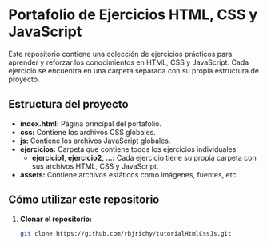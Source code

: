 # Portafolio de Ejercicios HTML, CSS y JavaScript

Este repositorio contiene una colección de ejercicios prácticos para aprender y reforzar los conocimientos en HTML, CSS y JavaScript. Cada ejercicio se encuentra en una carpeta separada con su propia estructura de proyecto.

## Estructura del proyecto

* **index.html:** Página principal del portafolio.
* **css:** Contiene los archivos CSS globales.
* **js:** Contiene los archivos JavaScript globales.
* **ejercicios:** Carpeta que contiene todos los ejercicios individuales.
  * **ejercicio1, ejercicio2, ...:** Cada ejercicio tiene su propia carpeta con sus archivos HTML, CSS y JavaScript.
* **assets:** Contiene archivos estáticos como imágenes, fuentes, etc.

## Cómo utilizar este repositorio

1. **Clonar el repositorio:**
   ```bash
   git clone https://github.com/rbjrichy/tutorialHtmlCssJs.git
